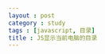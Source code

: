 ```yaml
---
layout : post
category : study
tags : [javascript, 目录]
title : JS显示当前电脑的目录
---
```


<script src="<https://gist.github.com/samrain/85c199a5593777c7b7f73c30887ddfbb.js>"></script>
